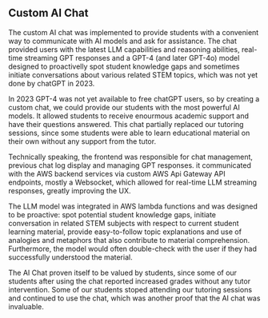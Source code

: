 ## Custom AI Chat

The custom AI chat was implemented to provide students with a convenient way to communicate with AI models and ask for assistance. The chat provided users with the latest LLM capabilities and reasoning abilities, real-time streaming GPT responses
and a GPT-4 (and later GPT-4o) model designed to proactivelly spot student knowledge gaps and sometimes initiate conversations about various related STEM topics, which was not yet done by chatGPT in 2023.

In 2023 GPT-4 was not yet available to free chatGPT users, so by
creating a custom chat, we could provide our students with the most powerful AI models. It allowed students to receive enourmous academic support and have their questions answered. This chat partially replaced our tutoring sessions, 
since some students were able to learn educational material on their own without any support from the tutor. 

Technically speaking, the frontend was responsible for chat management, previous chat log display and managing GPT responses. it communicated with the AWS backend services via custom AWS Api Gateway API endpoints, mostly a Websocket, 
which allowed for real-time LLM streaming responses, greatly improving the UX.

The LLM model was integrated in AWS lambda functions and was designed to be proactive: spot potential student knowledge gaps, initiate conversation in related STEM subjects with respect to current student learning material,
provide easy-to-follow topic explanations and use of analogies and metaphors that also contribute to material comprehension. Furthermore, the model would often double-check with the user if they had successfully understood the material.

The AI Chat proven itself to be valued by students, since some of our students after using the chat reported increased grades without any tutor intervention. Some of our students stoped attending our tutoring sessions and continued to use the chat,
which was another proof that the AI chat was invaluable.
